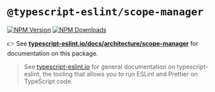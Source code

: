 # `@typescript-eslint/scope-manager`

[![NPM Version](https://img.shields.io/npm/v/@typescript-eslint/scope-manager.svg?style=flat-square)](https://www.npmjs.com/package/@typescript-eslint/scope-manager)
[![NPM Downloads](https://img.shields.io/npm/dm/@typescript-eslint/scope-manager.svg?style=flat-square)](https://www.npmjs.com/package/@typescript-eslint/scope-manager)

👉 See **[typescript-eslint.io/docs/architecture/scope-manager](https://typescript-eslint.io/docs/architecture/scope-manager)** for documentation on this package.

> See [typescript-eslint.io](https://typescript-eslint.io) for general documentation on typescript-eslint, the tooling that allows you to run ESLint and Prettier on TypeScript code.

